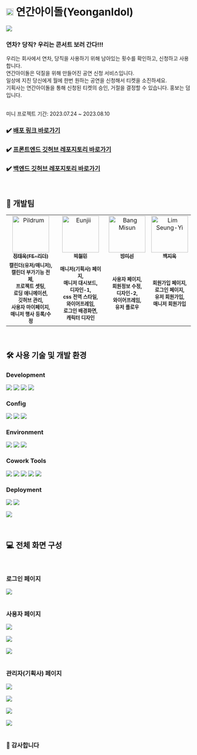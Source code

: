 # <img src="./public/image/LogoSymbol.svg" width="20"/> 연간아이돌(YeonganIdol)

<img src="./public/image/Logo-bg.svg"/>

### 연차? 당직? 우리는 콘서트 보러 간다!!!

우리는 회사에서 연차, 당직을 사용하기 위해 남아있는 횟수를 확인하고, 신청하고 사용합니다.
<br> 연간아이돌은 덕질을 위해 만들어진 공연 신청 서비스입니다.
<br> 일상에 지친 당신에게 월에 한번 원하는 공연을 신청해서 티켓을 소진하세요.
<br> 기획사는 연간아이돌을 통해 신청된 티켓의 승인, 거절을 결정할 수 있습니다. 홍보는 덤입니다.

<br>
미니 프로젝트 기간: 2023.07.24 ~ 2023.08.10
<br>
<h3>✔️ <a href="http://ec2-34-228-10-85.compute-1.amazonaws.com/login">배포 링크 바로가기</a></h3>
<h3>✔️ <a href="https://github.com/MINI-FASTCAMPUS5/scheduler-front">프론트엔드 깃허브 레포지토리 바로가기</a></h3>
<h3>✔️ <a href="https://github.com/MINI-FASTCAMPUS5/scheduler-back">백엔드 깃허브 레포지토리 바로가기</a></h3>
<br>

## 🤗 개발팀

<table>
  <tr>
    <td align="center">
      <a href="https://github.com/peacepiece7">
        <img src=https://avatars.githubusercontent.com/u/73880776?v=4" width="100px;" alt="Pildrum"/><br />
        <sub><b>정태욱(FE-리더)</b><br></sub>
      </a>
    </td>
    <td align="center">
      <a href="https://github.com/DICEPT">
        <img src="https://avatars.githubusercontent.com/u/106785596?v=4" width="100px;" alt="Eunjii"/><br />
        <sub><b>박철민</b><br></sub>
      </a>
    </td>
    <td align="center">
      <a href="https://github.com/0299bang">
        <img src="https://avatars.githubusercontent.com/u/128245462?v=4" width="100px;" alt="Bang Misun"/><br />
        <sub><b>방미선</b><br></sub>
      </a>
    </td>
    <td align="center">
      <a href="https://github.com/beakjiuk">
        <img src="https://avatars.githubusercontent.com/u/83908991?v=4" width="100px;" alt="Lim Seung-Yi"/><br />
        <sub><b>백지욱</b><br></sub>
      </a>
    </td>
  </tr>
 <tr>
    <td align="center">
        <sub><b>캘린더(유저/매니저),<br>캘린더 부가기능 전체,<br>프로젝트 셋팅,<br>로딩 애니메이션,<br>깃허브 관리,<br>사용자 마이페이지,<br>매니저 행사 등록/수정</sub>
    </td>
    <td align="center">
        <sub><b>매니저(기획사) 페이지,<br>매니저 대시보드,<br>디자인-1,<br>css 전역 스타일,<br>와이어프레임,<br>로그인 배경화면,<br>캐릭터 디자인</sub>
    </td>
    <td align="center">
        <sub><b>사용자 페이지,<br>회원정보 수정,<br>디자인-2,<br>와이어프레임,<br>유저 플로우</sub>
    </td>
     <td align="center">
        <sub><b>회원가입 페이지,<br>로그인 페이지,<br>유저 회원가입,<br>매니저 회원가입</sub>
    </td>
  </tr>
</table>
<br>

## 🛠️ 사용 기술 및 개발 환경

### Development

<p>
<img src="https://img.shields.io/badge/React-61DAFB?style=flat&logo=React&logoColor=white" />
<img src="https://img.shields.io/badge/TypeScript-3178C6?style=flat&logo=TypeScript&logoColor=white" />
<img src="https://img.shields.io/badge/Reactquery-FF4154?style=flat&logo=reactquery&logoColor=white">
<img src="https://img.shields.io/badge/Tailwind css-06B6D4?style=flat&logo=tailwindcss&logoColor=white">

</p>

### Config

<p>
<img src="https://img.shields.io/badge/npm-CB3837?style=flat&logo=Npm&logoColor=white"/>
<img src="https://img.shields.io/badge/Vite-646CFF?style=flat&logo=Vite&logoColor=white"/>
<img src="https://img.shields.io/badge/Vercel-000000?style=flat&logo=vercel&logoColor=white"/>
</p>

### Environment

<p>
<img src="https://img.shields.io/badge/Visual Studio Code-007ACC?style=flat&logo=Visual Studio Code&logoColor=white"/>
<img src="https://img.shields.io/badge/Git-F05032?style=flat&logo=Git&logoColor=white"/>
<img src="https://img.shields.io/badge/GitHub-181717?style=flat&logo=GitHub&logoColor=white"/>
</p>

### Cowork Tools

<p>
<img src="https://img.shields.io/badge/Figma-F24E1E?style=flat&logo=figma&logoColor=white" />
<img src="https://img.shields.io/badge/Slack-4A154B?style=flat&logo=Slack&logoColor=white" />
<img src="https://img.shields.io/badge/Notion-000000?style=flat&logo=Notion&logoColor=white" />
<img src="https://img.shields.io/badge/Zoom-2D8CFF?style=flat&logo=Zoom&logoColor=white" />
<img src="https://img.shields.io/badge/discord-5865F2?style=flat&logo=discord&logoColor=white" />
</p>

### Deployment

<p>
<img src="https://img.shields.io/badge/CentOS-262577?style=flat&logo=centos&logoColor=white"/>
<img src="https://img.shields.io/badge/AWS EC2-FF9900?style=flat&logo=amazonec2&logoColor=white" />
<p>
<img src="https://img.shields.io/badge/Apache-D22128?style=flat&logo=apache&logoColor=white" />
</p>

<br>

## 💻 전체 화면 구성

<br>

### 로그인 페이지</br>

<img src="./public/image/1-login.png" />
<br>
<br>

### 사용자 페이지 </br>

<img src="./public/image/user-1.png" />
<br><br>
<img src="./public/image/user-2.png" />
<br><br>
<img src="./public/image/user-3.png" />
<br>
<br>

### 관리자(기획사) 페이지 </br>

<img src="./public/image/manager-1.png" />
<br><br>
<img src="./public/image/manager-2.png" />
<br><br>
<img src="./public/image/manager-3.png" />
<br><br>
<img src="./public/image/manager-4.png" />
<br>
<br>

### 🙏 감사합니다 </br>
